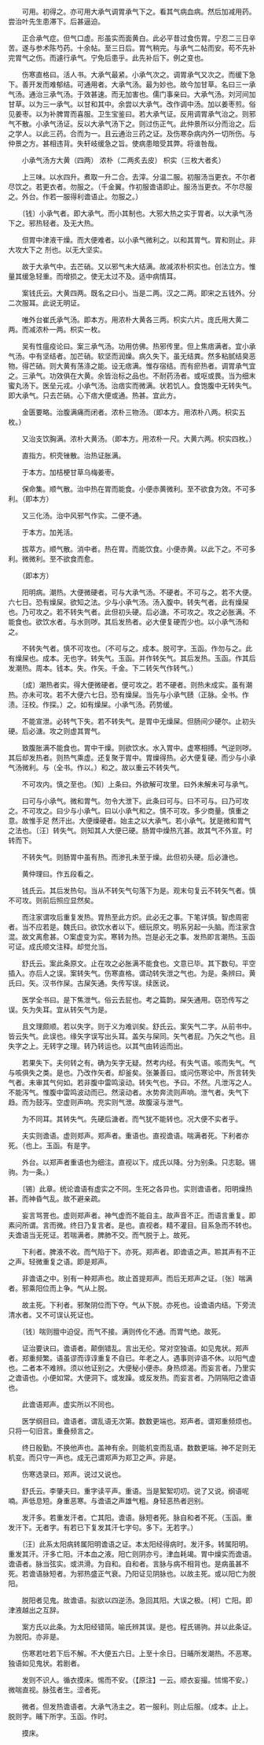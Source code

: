 <!-- { "loadSidebar": true } -->
　　可用。初得之。亦可用大承气调胃承气下之。看其气病血病。然后加减用药。尝治叶先生患滞下。后甚逼迫。

　　正合承气症。但气口虚。形虽实而面黄白。此必平昔过食伤胃。宁忍二三日辛苦。遂与参术陈芍药。十余帖。至三日后。胃气稍完。与承气二帖而安。苟不先补完胃气之伤。而遽行承气。宁免后患乎。此先补后下。例之变也。

　　伤寒直格曰。活人书。大承气最紧。小承气次之。调胃承气又次之。而缓下急下。善开发而难郁结。可通用者。大承气汤。最为妙也。故今加甘草。名曰三一承气汤。通治三承气汤。于效甚速。而无加害也。儒门事亲曰。大承气汤。刘河间加甘草。以为三一承气。以甘和其中。余尝以大承气。改作调中汤。加以姜枣煎。俗见姜枣。以为补脾胃而喜服。卫生宝鉴曰。若大承气证。反用调胃承气治之。则邪气不散。小承气汤证。反以大承气汤下之。则过伤正气。此仲景所以分而治之。后之学人。以此三药。合而为一。且云通治三药之证。及伤寒杂病内外一切所伤。与仲景之方。甚相违背。失轩岐缓急之旨。使病患暗受其弊。将谁咎哉。

　　小承气汤方大黄（四两） 浓朴（二两炙去皮） 枳实（三枚大者炙）

　　上三味。以水四升。煮取一升二合。去滓。分温二服。初服汤当更衣。不尔者尽饮之。若更衣者。勿服之。（千金翼。作初服谵语即止。服汤当更衣。不尔尽服之。外台。作若一服得利谵语止。勿服之。）

　　〔钱〕小承气者。即大承气。而小其制也。大邪大热之实于胃者。以大承气汤下之。邪热轻者。及无大热。

　　但胃中津液干燥。而大便难者。以小承气微利之。以和其胃气。胃和则止。非大攻大下之 剂也。以无大坚实。

　　故于大承气中。去芒硝。又以邪气未大结满。故减浓朴枳实也。创法立方。惟量其缓急轻重。而增损之。使无太过不及。适中病情耳。

　　案钱氏云。大黄四两。既名之曰小。当是二两。汉之二两。即宋之五钱外。分二次服耳。此说无明证。

　　唯外台崔氏承气汤。即本方。用浓朴大黄各三两。枳实六片。庞氏用大黄二两。而减浓朴一两。枳实一枚。

　　吴有性瘟疫论曰。案三承气汤。功用仿佛。热邪传里。但上焦痞满者。宜小承气汤。中有坚结者。加芒硝。软坚而润燥。病久失下。虽无结粪。然多粘腻结臭恶物。得芒硝。则大黄有荡涤之能。设无痞满。惟存宿结。而有瘀热者。调胃承气宜之。三承气。功效俱在大黄。余皆治标之品也。不耐药汤者。或呕或畏。当为细末蜜丸汤下。医垒元戎。小承气汤。治痞实而微满。状若饥人。食饱腹中无转失气。即大承气。只去芒硝。心下痞大便或通。热甚。宜此方。

　　金匮要略。治腹满痛而闭者。浓朴三物汤。（即本方。用浓朴八两。枳实五枚。）

　　又治支饮胸满。浓朴大黄汤。（即本方。用浓朴一尺。大黄六两。枳实四枚。）

　　直指方。枳壳锉散。治热证胀满。

　　于本方。加桔梗甘草乌梅姜枣。

　　保命集。顺气散。治中热在胃而能食。小便赤黄微利。至不欲食为效。不可多利。（即本方）

　　又三化汤。治中风邪气作实。二便不通。

　　于本方。加羌活。

　　拔萃方。顺气散。消中者。热在胃。而能饮食。小便赤黄。以此下之。不可多利。微微利。至不欲食而愈。

　　（即本方）

　　阳明病。潮热。大便微硬者。可与大承气汤。不硬者。不可与之。若不大便。六七日。恐有燥屎。欲知之法。少与小承气汤。汤入腹中。转失气者。此有燥屎也。乃可攻之。若不转失气者。此但初头硬。后必溏。不可攻之。攻之必胀满。不能食也。欲饮水者。与水则哕。其后发热者。必大便复硬而少也。以小承气汤和之。

　　不转失气者。慎不可攻也。（不可与之。成本。脱可字。玉函。作勿与之。此有燥屎也。成本。无也字。转失气。玉函。并作转矢气。其后发热。玉函。作其后发潮热。周本。钱本。失。作矢。千金。下二转矢气作转气。）

　　〔成〕潮热者实。得大便微硬者。便可攻之。若不硬者。则热未成实。虽有潮热。亦未可攻。若不大便六七日。恐有燥屎。当先与小承气赜（正脉。全书。作渍。汪校。作探。）之。如有燥屎。小承气汤。药势缓。

　　不能宣泄。必转气下失。若不转失气。是胃中无燥屎。但肠间少硬尔。止初头硬。后必溏。攻之则虚其胃气。

　　致腹胀满不能食也。胃中干燥。则欲饮水。水入胃中。虚寒相搏。气逆则哕。其后却发热者。则热气乘虚。还复聚于胃中。胃燥得热。必大便复硬。而少与小承气汤微利。与（全书。作以。）和之。故以重云不转失气。

　　不可攻内。慎之至也。〔知〕上条曰。外欲解可攻里。曰外未解未可与承气。

　　曰可与小承气。微和胃气。勿令大泄下。此条曰可与。曰不可与。曰乃可攻之。不可攻之。曰少与小承气。曰以小承气和之。慎不可攻。多少商量。慎重之意。故惟手足 然汗出。大便燥硬者。始主之以大承气。若小承气。犹是微和胃气之法也。〔汪〕转失气。则知其人大便已硬。肠胃中燥热亢甚。故其气不外宣。时转而下。

　　不转失气。则肠胃中虽有热。而渗孔未至于燥。此但初头硬。后必溏也。

　　黄仲理曰。作五段看之。

　　钱氏云。其后发热句。当从不转矢气句落下为是。观末句复云不转矢气者。慎不可攻。则前后照应显然矣。

　　而注家谓攻后重复发热。胃热至此方炽。此必无之事。下笔详慎。智虑周密者。当不应若是。魏氏曰。欲饮水者以下。细玩原文。明系另起一头脑。而注家含混。故文离愈甚。○案虚变为实。寒转为热。岂是必无之事。发热即言潮热。玉函可证。成氏顺文注释。却觉允当。

　　舒氏云。案此条原文。止在攻之必胀满不能食也。文意已毕。其下数句。平空插入。亦后人之误。案转失气。伤寒直格。谓动转失泄之气也。为是。条辨曰。黄氏曰。矢。汉书作屎。古屎矢通。失传写误。续医说。

　　医学全书曰。是下焦泄气。俗云去屁也。考之篇韵。屎矢通用。窃恐传写之误。矢为失耳。宜从转矢气为是。

　　且文理颇顺。若以失字。则于义为难训矣。舒氏云。案矢气二字。从前书中。皆云失气。此误也。缘矢字误写出头耳。盖矢与屎同。矢气者屁。乃矢之气也。且失字之上。无转字之理。转乃转运也。以其气由转运而出。

　　若果失下。夫何转之有。确为矢字无疑。然考内经。有失气语。咳而失气。气与咳俱失之类。是也。乃改作矢者。却釜矣。张兼善曰。或问伤寒论中。所言转失气者。未审其气何如。若非腹中雷鸣滚动。转失气也。予曰。不然。凡泄泻之人。不能泻气。惟腹中雷鸣波动而已。然滚动者。水势奔流则声响。泄气者。失气下趋。而为鼓泻。空虚则声响。充实则气泄。故腹滚与泄气。

　　为不同耳。其转失气。先硬后溏者。而气犹不能转也。况大便不实者乎。

　　夫实则谵语。虚则郑声。郑声者。重语也。直视谵语。喘满者死。下利者亦死。（也上。玉函。有是字。

　　外台。以郑声者重语也为细注。直视以下。成氏以降。分为别条。只志聪。锡驹。为一条。）

　　〔锡〕此章。统论谵语有虚实之不同。生死之各异也。实则谵语者。阳明燥热甚。而神昏气乱。故不避亲疏。

　　妄言骂詈也。虚则郑声者。神气虚而不能自主。故声音不正。而语言重复。即素问所谓。言而微。终日乃复言者。是也。直视者。精不灌目。目系急而不转也。夫谵语当无死证。若喘满者。脾肺不交。而气脱于上。故死。

　　下利者。脾液不收。而气陷于下。亦死。郑声者。即谵语之声。聆其声有不正之声。轻微重复之语。即是郑声。

　　非谵语之中。别有一种郑声也。故止首提郑声。而后无郑声之证。〔张〕喘满者。邪乘阳位而上争。气从上脱。

　　故主死。下利者。邪聚阴位而下夺。气从下脱。亦死也。设谵语内结。下旁流清水者。又不可误认死证也。

　　〔钱〕喘则膻中迫促。而气不接。满则传化不通。而胃气绝。故死。

　　证治要诀曰。谵语者。颠倒错乱。言出无伦。常对空独语。如见鬼状。郑声者。郑重频繁。语虽谬而谆谆重复不自已。年老之人。遇事则谇语不休。以阳气虚也。二者本不难辨。须以他证别之。大便秘小便赤。身热烦渴。而妄言者。乃里实之谵语也。小便如常。大便洞下。或发躁。或反发热。而妄言者。乃阴隔阳之谵语也。

　　此谵语郑声。虚实所以不同也。

　　医学纲目曰。谵语者。谓乱语无次第。数数更端也。郑声者。谓郑重频烦也。只将一句旧言。重叠频言之。

　　终日殷勤。不换他声也。盖神有余。则能机变而乱语。数数更端。神不足则无机变。而只守一声也。成无己谓郑声为郑卫之声。非是。

　　伤寒选录曰。郑声。说过又说也。

　　舒氏云。李肇夫曰。重字读平声。重语。当是絮絮叨叨。说了又说。纲语呢喃。声低息短。身重恶寒。与谵语之声雄气粗。身轻恶热者迥别。

　　发汗多。若重发汗者。亡其阳。谵语。脉短者死。脉自和者不死。（玉函。重发汗下。无者字。有若已下复发其汗七字句。多下。无若字。）

　　〔汪〕此系太阳病转属阳明谵语之证。本太阳经得病时。发汗多。转属阳明。重发其汗。汗多亡阳。汗本血之液。阳亡则阴亦亏。津血耗竭。胃中燥实而谵语。谵语者。脉当弦实。或洪滑。为自和。自和者。言脉与病不相背也。是病虽甚不死。若谵语脉短者。为邪热盛正气衰。乃阳证见阴脉也。以故主死。或以阳亡为脱阳。

　　脱阳者见鬼。故谵语。拟欲以四逆汤。急回其阳。大误之极。〔柯〕亡阳。即津液越出之互辞。

　　案方氏以此条。为太阳经错简。喻氏辨其误。是也。程氏锡驹。并以此条证。为脱阳。亦非是。

　　伤寒若吐若下后不解。不大便五六日。上至十余日。日晡所发潮热。不恶寒。独语如见鬼状。若剧者。

　　发则不识人。循衣摸床。惕而不安。（【原注】一云。顺衣妄撮。怵惕不安。）微喘直视。脉弦者生。涩者死。

　　微者。但发热谵语者。大承气汤主之。若一服利。则止后服。（成本。止上。脱则字。晡下所字。玉函。作时。

　　摸床。

